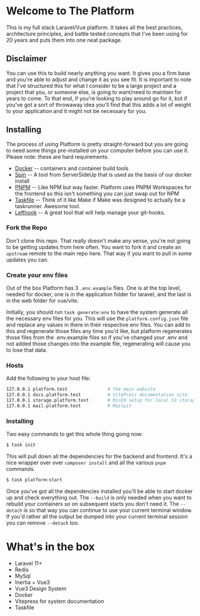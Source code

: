 # Welcome to The Platform

This is my full stack Laravel/Vue platform. It takes all the best practices, architecture principles, and battle tested concepts that I've been using for 20 years and puts them into one neat package.

## Disclaimer

You can use this to build nearly anything you want. It gives you a firm base and you're able to adjust and change it as you see fit. It is important to note that I've structured this for what I consider to be a large project and a project that you, or someone else, is going to want/need to maintain for years to come. To that end, if you're looking to play around go for it, but if you've got a sort of throwaway idea you'll find that this adds a lot of weight to your application and it might not be necessary for you.

## Installing

The process of using Platform is pretty straight-forward but you are going to need some things pre-installed on your computer before you can use it. Please note: these are hard requirements. 

- [Docker](https://docker.com) -- containers and container build tools
- [Spin](https://serversideup.net/open-source/spin/) -- A tool from ServerSideUp that is used as the basis of our docker install
- [PNPM](https://pnpm.io/) -- Like NPM but way faster. Platform uses PNPM Workspaces for the frontend so this isn't something you can just swap out for NPM
- [Taskfile](https://taskfile.dev/) -- Think of it like Make if Make was designed to actually be a taskrunner. Awesome tool.
- [Lefthook](https://lefthook.dev/) -- A great tool that will help manage your git-hooks.

### Fork the Repo

Don't clone this repo. That really doesn't make any sense, you're not going to be getting updates from here often. You want to fork it and create an `upstream` remote to the main repo here. That way if you want to pull in some updates you can.

### Create your env files

Out of the box Platform has 3 `.env.example` files. One is at the top level, needed for docker, one is in the application folder for laravel, and the last is in the web folder for vue/vite.

Initially, you should run `task generate:env` to have the system generate all the necessary env files for you. This will use the `platform.config.json` file and replace any values in there in their respective env files. You can add to this and regenerate those files any time you'd like, but platform regenerates those files from the .env.example files so if you've changed your .env and not added those changes into the example file, regenerating will cause you to lose that data. 


### Hosts

Add the following to your host file:

```bash
127.0.0.1 platform.test               # the main website
127.0.0.1 docs.platform.test          # VitePress documentation site
127.0.0.1 storage.platform.test       # MinIO setup for local S3 storage
127.0.0.1 mail.platform.test          # Mailpit
```
### Installing

Two easy commands to get this whole thing going now:

```bash
$ task init
```

This will pull down all the dependencies for the backend and frontend. It's a nice wrapper over over `composer install` and all the various `pnpm` commands.

```bash
$ task platform:start
```

Once you've got all the dependencies installed you'll be able to start docker up and check everything out. The `--build` is only needed when you want to rebuild your containers so on subsequent starts you don't need it. The `--detach` is so that way you can continue to use your current terminal window. If you'd rather all the output be dumped into your current terminal session you can remove `--detach` too.

# What's in the box

- Laravel 11+
- Redis
- MySql
- Inertia + Vue3
- Vue3 Design System
- Docker
- Vitepress for system documentation
- Taskfile

